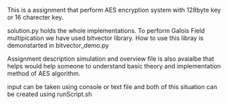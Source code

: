 This is a assignment that perform AES encryption system with 128byte key or 16 charecter key. 

solution.py holds the whole implementations. To perform Galois Field multipication we have used bitvector library. How to use this libray is demonstarted in bitvector_demo.py 

Assignment description simulation and overview file is also avaialbe that helps would help someone to understand basic theory and implementation method of AES algorithm.

input can be taken using console or text file and both of this situation can be created using runScript.sh